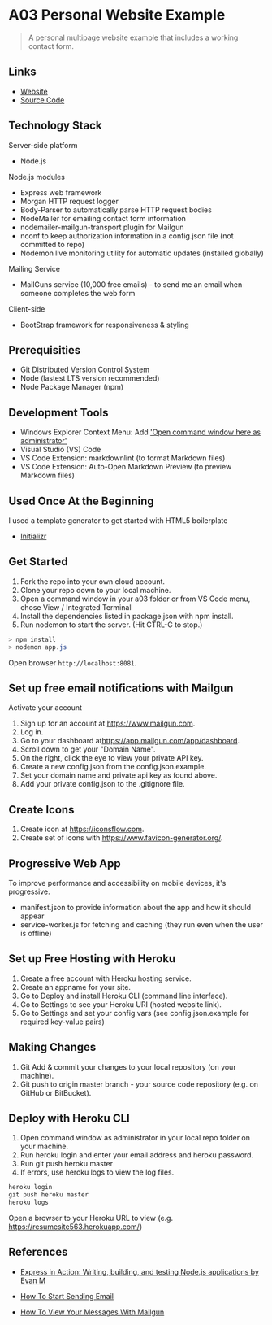 # A03 Personal Website Example

> A personal multipage website example that includes a working contact form.

## Links

- [Website](https://resumesite563.herokuapp.com/)
- [Source Code](https://github.com/profcase/a03)

## Technology Stack

Server-side platform

- Node.js

Node.js modules

- Express web framework
- Morgan HTTP request logger
- Body-Parser to automatically parse HTTP request bodies
- NodeMailer for emailing contact form information
- nodemailer-mailgun-transport plugin for Mailgun
- nconf to keep authorization information in a config.json file (not committed to repo)
- Nodemon live monitoring utility for automatic updates (installed globally)

Mailing Service

- MailGuns service (10,000 free emails) - to send me an email when someone completes the web form

Client-side

- BootStrap framework for responsiveness & styling

## Prerequisities

- Git Distributed Version Control System
- Node (lastest LTS version recommended)
- Node Package Manager (npm)

## Development Tools

- Windows Explorer Context Menu: Add ['Open command window here as administrator'](https://github.com/profcase/open-command-window-here-as-admin)
- Visual Studio (VS) Code
- VS Code Extension: markdownlint (to format Markdown files)
- VS Code Extension: Auto-Open Markdown Preview (to preview Markdown files)

## Used Once At the Beginning

I used a template generator to get started with HTML5 boilerplate

- [Initializr](http://www.initializr.com/)

## Get Started

1. Fork the repo into your own cloud account.
2. Clone your repo down to your local machine.
3. Open a command window in your a03 folder or from VS Code menu, chose View / Integrated Terminal
4. Install the dependencies listed in package.json with npm install.
5. Run nodemon to start the server.  (Hit CTRL-C to stop.)

  ```Powershell
  > npm install
  > nodemon app.js
  ```

Open browser `http://localhost:8081`.

## Set up free email notifications with Mailgun

Activate your account

1. Sign up for an account at <https://www.mailgun.com>.
1. Log in.
1. Go to your dashboard at<https://app.mailgun.com/app/dashboard>.
1. Scroll down to get your "Domain Name".  
1. On the right, click the eye to view your private API key.
1. Create a new config.json from the config.json.example.
1. Set your domain name and private api key as found above.
1. Add your private config.json to the .gitignore file.

## Create Icons

1. Create icon at <https://iconsflow.com>.
2. Create set of icons with <https://www.favicon-generator.org/>.

## Progressive Web App

To improve performance and accessibility on mobile devices, it's progressive.

- manifest.json to provide information about the app and how it should appear
- service-worker.js for fetching and caching (they run even when the user is offline)

## Set up Free Hosting with Heroku

1. Create a free account with Heroku hosting service.
2. Create an appname for your site.
3. Go to Deploy and install Heroku CLI (command line interface).
4. Go to Settings to see your Heroku URI (hosted website link).
5. Go to Settings and set your config vars (see config.json.example for required key-value pairs)

## Making Changes

1. Git Add & commit your changes to your local repository (on your machine).
2. Git push to origin master branch - your source code repository (e.g. on GitHub or BitBucket).

## Deploy with Heroku CLI

1. Open command window as administrator in your local repo folder on your machine.
2. Run heroku login and enter your email address and heroku password.
3. Run git push heroku master
4. If errors, use heroku logs to view the log files.

```Powershell
heroku login
git push heroku master
heroku logs
```

Open a browser to your Heroku URL to view (e.g. <https://resumesite563.herokuapp.com/>)

## References

- [Express in Action: Writing, building, and testing Node.js applications by Evan M](https://www.manning.com/books/express-in-action)

- [How To Start Sending Email](https://documentation.mailgun.com/en/latest/quickstart-sending.html)

- [How To View Your Messages With Mailgun](https://www.mailgun.com/blog/how-to-view-your-messages)